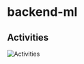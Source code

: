 # backend-ml

## Activities

![Activities](https://repobeats.axiom.co/api/embed/fcec56c5333d0b678d6dfc7d2289c9614ca3dd4e.svg "Repobeats analytics image")
